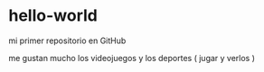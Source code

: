 # hello-world
mi primer repositorio en GitHub

me gustan mucho los videojuegos y los deportes ( jugar y verlos ) 
